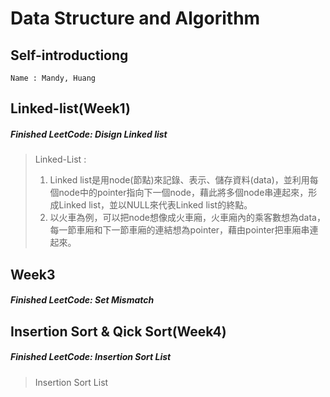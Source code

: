 # Data Structure and Algorithm

## Self-introductiong
    Name : Mandy, Huang

## Linked-list(Week1)
##### Finished LeetCode: Disign Linked list
> Linked-List : 
> 1. Linked list是用node(節點)來記錄、表示、儲存資料(data)，並利用每個node中的pointer指向下一個node，藉此將多個node串連起來，形成Linked list，並以NULL來代表Linked list的終點。
> 2. 以火車為例，可以把node想像成火車廂，火車廂內的乘客數想為data，每一節車廂和下一節車廂的連結想為pointer，藉由pointer把車廂串連起來。

## Week3 
##### Finished LeetCode: Set Mismatch

## Insertion Sort & Qick Sort(Week4)
##### Finished LeetCode: Insertion Sort List
> Insertion Sort List
